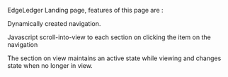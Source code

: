 EdgeLedger Landing page, features of this page are :

Dynamically created navigation.

Javascript  scroll-into-view to each section on clicking the item on the navigation


The section on view maintains an active state while viewing and changes state when no longer in view.

